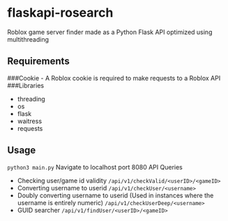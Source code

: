 # flaskapi-rosearch
 Roblox game server finder made as a Python Flask API optimized using multithreading

## Requirements

 ###Cookie - A Roblox cookie is required to make requests to a Roblox API
 ###Libraries
  - threading
  - os
  - flask
  - waitress
  - requests

## Usage
 ```python3 main.py```
 Navigate to localhost port 8080
 API Queries
 - Checking user/game id validity
  ```/api/v1/checkValid/<userID>/<gameID>```
  - Converting username to userid
  ```/api/v1/checkUser/<username>```
  - Doubly converting username to userid (Used in instances where the username is entirely numeric)
  ```/api/v1/checkUserDeep/<username>```
  - GUID searcher
  ```/api/v1/findUser/<userID>/<gameID>```
